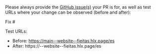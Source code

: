 Please always provide the [GitHub issue(s)](../issues) your PR is for, as well as test URLs where your change can be observed (before and after):

Fix #<gh-issue-id>

Test URLs:
- Before: https://main--website--fieitas.hlx.page/es
- After: https://<branch>--website--fieitas.hlx.page/es
